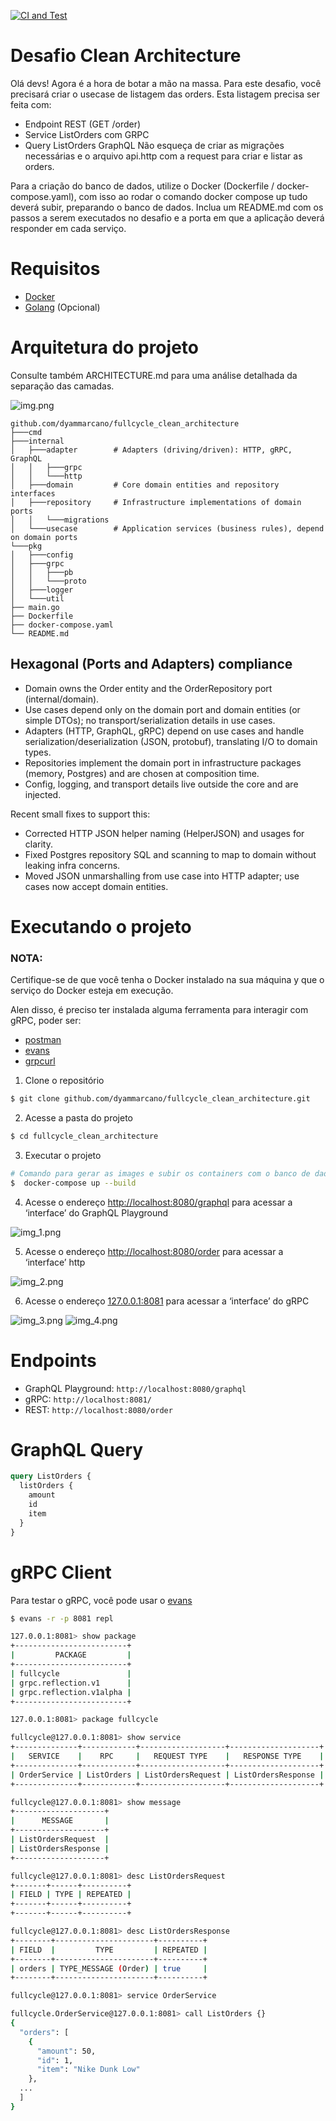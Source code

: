 [![CI and Test](https://github.com/dyammarcano/fullcycle_clean_architecture/actions/workflows/ci.yml/badge.svg)](https://github.com/dyammarcano/fullcycle_clean_architecture/actions/workflows/ci.yml)

# Desafio Clean Architecture

Olá devs!
Agora é a hora de botar a mão na massa. Para este desafio, você precisará criar o usecase de listagem das orders.
Esta listagem precisa ser feita com:

- Endpoint REST (GET /order)
- Service ListOrders com GRPC
- Query ListOrders GraphQL
  Não esqueça de criar as migrações necessárias e o arquivo api.http com a request para criar e listar as orders.

Para a criação do banco de dados, utilize o Docker (Dockerfile / docker-compose.yaml), com isso ao rodar o comando
docker compose up tudo deverá subir, preparando o banco de dados.
Inclua um README.md com os passos a serem executados no desafio e a porta em que a aplicação deverá responder em cada
serviço.

# Requisitos

- [Docker](https://www.docker.com/)
- [Golang](https://golang.org/) (Opcional)

# Arquitetura do projeto

Consulte também ARCHITECTURE.md para uma análise detalhada da separação das camadas.

![img.png](img.png)

```text
github.com/dyammarcano/fullcycle_clean_architecture
├───cmd
├───internal
│   ├───adapter        # Adapters (driving/driven): HTTP, gRPC, GraphQL
│   │   ├───grpc
│   │   └───http
│   ├───domain         # Core domain entities and repository interfaces
│   ├───repository     # Infrastructure implementations of domain ports
│   │   └───migrations
│   └───usecase        # Application services (business rules), depend on domain ports
└───pkg
│   ├───config
│   ├───grpc
│   │   ├───pb
│   │   └───proto
│   ├───logger
│   └───util
├── main.go
├── Dockerfile
├── docker-compose.yaml
└── README.md
```

## Hexagonal (Ports and Adapters) compliance

- Domain owns the Order entity and the OrderRepository port (internal/domain).
- Use cases depend only on the domain port and domain entities (or simple DTOs); no transport/serialization details in use cases.
- Adapters (HTTP, GraphQL, gRPC) depend on use cases and handle serialization/deserialization (JSON, protobuf), translating I/O to domain types.
- Repositories implement the domain port in infrastructure packages (memory, Postgres) and are chosen at composition time.
- Config, logging, and transport details live outside the core and are injected.

Recent small fixes to support this:

- Corrected HTTP JSON helper naming (HelperJSON) and usages for clarity.
- Fixed Postgres repository SQL and scanning to map to domain without leaking infra concerns.
- Moved JSON unmarshalling from use case into HTTP adapter; use cases now accept domain entities.

# Executando o projeto

### NOTA:

Certifique-se de que você tenha o Docker instalado na sua máquina y que o serviço do Docker esteja em execução.

Alen disso, é preciso ter instalada alguma ferramenta para interagir com gRPC, poder ser: 

* [postman](https://www.postman.com/downloads)
* [evans](https://github.com/ktr0731/evans)
* [grpcurl](https://github.com/fullstorydev/grpcurl)

1. Clone o repositório

```bash
$ git clone github.com/dyammarcano/fullcycle_clean_architecture.git
```

2. Acesse a pasta do projeto

```bash
$ cd fullcycle_clean_architecture
```

3. Executar o projeto

```bash
# Comando para gerar as images e subir os containers com o banco de dados
$  docker-compose up --build
```

4. Acesse o endereço [http://localhost:8080/graphql](http://localhost:8080/graphql) para acessar a ‘interface’ do GraphQL Playground

![img_1.png](img_1.png)

5. Acesse o endereço [http://localhost:8080/order](http://localhost:8080/order) para acessar a ‘interface’ http

![img_2.png](img_2.png)

6. Acesse o endereço [127.0.0.1:8081](127.0.0.1:8081) para acessar a ‘interface’ do gRPC

![img_3.png](img_3.png)
![img_4.png](img_4.png)

# Endpoints

- GraphQL Playground: `http://localhost:8080/graphql`
- gRPC: `http://localhost:8081/`
- REST: `http://localhost:8080/order`

# GraphQL Query

```graphql
query ListOrders {
  listOrders {
    amount
    id
    item
  }
}
```

# gRPC Client

Para testar o gRPC, você pode usar o [evans](https://github.com/ktr0731/evans)

```bash
$ evans -r -p 8081 repl
```

```bash
127.0.0.1:8081> show package
+-------------------------+
|         PACKAGE         |
+-------------------------+
| fullcycle               |
| grpc.reflection.v1      |
| grpc.reflection.v1alpha |
+-------------------------+
```

```bash
127.0.0.1:8081> package fullcycle
```

```bash
fullcycle@127.0.0.1:8081> show service
+--------------+------------+-------------------+--------------------+
|   SERVICE    |    RPC     |   REQUEST TYPE    |   RESPONSE TYPE    |
+--------------+------------+-------------------+--------------------+
| OrderService | ListOrders | ListOrdersRequest | ListOrdersResponse |
+--------------+------------+-------------------+--------------------+
```

```bash
fullcycle@127.0.0.1:8081> show message
+--------------------+
|      MESSAGE       |
+--------------------+
| ListOrdersRequest  |
| ListOrdersResponse |
+--------------------+
```

```bash
fullcycle@127.0.0.1:8081> desc ListOrdersRequest
+-------+------+----------+
| FIELD | TYPE | REPEATED |
+-------+------+----------+
+-------+------+----------+
```

```bash
fullcycle@127.0.0.1:8081> desc ListOrdersResponse
+--------+----------------------+----------+
| FIELD  |         TYPE         | REPEATED |
+--------+----------------------+----------+
| orders | TYPE_MESSAGE (Order) | true     |
+--------+----------------------+----------+
```

```bash
fullcycle@127.0.0.1:8081> service OrderService
```

```bash
fullcycle.OrderService@127.0.0.1:8081> call ListOrders {}
{
  "orders": [
    {
      "amount": 50,
      "id": 1,
      "item": "Nike Dunk Low"
    },
  ...
  ]
}
```
